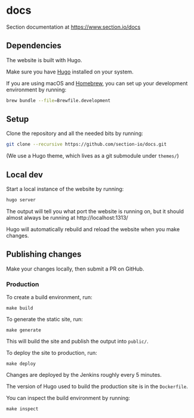 # docs

Section documentation at https://www.section.io/docs

## Dependencies

The website is built with Hugo.

Make sure you have [Hugo](https://gohugo.io/getting-started/installing/) installed on your system.

If you are using macOS and [Homebrew](https://brew.sh), you can set up your development environment by running:

``` bash
brew bundle --file=Brewfile.development
```

## Setup

Clone the repository and all the needed bits by running:

``` bash
git clone --recursive https://github.com/section-io/docs.git
```

(We use a Hugo theme, which lives as a git submodule under `themes/`)

## Local dev

Start a local instance of the website by running:

``` bash
hugo server
```

The output will tell you what port the website is running on, but it should almost always be running at http://localhost:1313/

Hugo will automatically rebuild and reload the website when you make changes.

## Publishing changes

Make your changes locally, then submit a PR on GitHub.

### Production

To create a build environment, run:

```
make build
```

To generate the static site, run:

```
make generate
```

This will build the site and publish the output into `public/`.

To deploy the site to production, run:

```
make deploy
```

Changes are deployed by the Jenkins roughly every 5 minutes.

The version of Hugo used to build the production site is in the `Dockerfile`.

You can inspect the build environment by running:

```
make inspect
```
